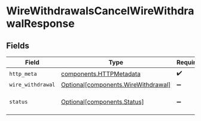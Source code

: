 # WireWithdrawalsCancelWireWithdrawalResponse


## Fields

| Field                                                                            | Type                                                                             | Required                                                                         | Description                                                                      |
| -------------------------------------------------------------------------------- | -------------------------------------------------------------------------------- | -------------------------------------------------------------------------------- | -------------------------------------------------------------------------------- |
| `http_meta`                                                                      | [components.HTTPMetadata](../../models/components/httpmetadata.md)               | :heavy_check_mark:                                                               | N/A                                                                              |
| `wire_withdrawal`                                                                | [Optional[components.WireWithdrawal]](../../models/components/wirewithdrawal.md) | :heavy_minus_sign:                                                               | OK                                                                               |
| `status`                                                                         | [Optional[components.Status]](../../models/components/status.md)                 | :heavy_minus_sign:                                                               | INVALID_ARGUMENT: The request has an invalid argument.                           |
